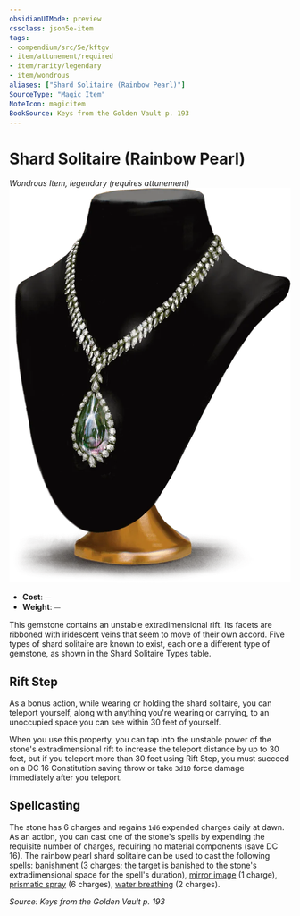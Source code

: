 ```yaml
---
obsidianUIMode: preview
cssclass: json5e-item
tags:
- compendium/src/5e/kftgv
- item/attunement/required
- item/rarity/legendary
- item/wondrous
aliases: ["Shard Solitaire (Rainbow Pearl)"]
SourceType: "Magic Item"
NoteIcon: magicitem
BookSource: Keys from the Golden Vault p. 193
---
```

# Shard Solitaire (Rainbow Pearl)
*Wondrous Item, legendary (requires attunement)*  
![](https://raw.githubusercontent.com/5etools-mirror-2/5etools-img/main/items/KftGV/Shard%20Solitaire.webp#right)  

- **Cost**: ⏤
- **Weight**: ⏤

This gemstone contains an unstable extradimensional rift. Its facets are ribboned with iridescent veins that seem to move of their own accord. Five types of shard solitaire are known to exist, each one a different type of gemstone, as shown in the Shard Solitaire Types table.

## Rift Step

As a bonus action, while wearing or holding the shard solitaire, you can teleport yourself, along with anything you're wearing or carrying, to an unoccupied space you can see within 30 feet of yourself.

When you use this property, you can tap into the unstable power of the stone's extradimensional rift to increase the teleport distance by up to 30 feet, but if you teleport more than 30 feet using Rift Step, you must succeed on a DC 16 Constitution saving throw or take `3d10` force damage immediately after you teleport.

## Spellcasting

The stone has 6 charges and regains `1d6` expended charges daily at dawn. As an action, you can cast one of the stone's spells by expending the requisite number of charges, requiring no material components (save DC 16). The rainbow pearl shard solitaire can be used to cast the following spells: [banishment](/2-Mechanics/CLI/spells/banishment.md) (3 charges; the target is banished to the stone's extradimensional space for the spell's duration), [mirror image](/2-Mechanics/CLI/spells/mirror-image.md) (1 charge), [prismatic spray](/2-Mechanics/CLI/spells/prismatic-spray.md) (6 charges), [water breathing](/2-Mechanics/CLI/spells/water-breathing.md) (2 charges).

*Source: Keys from the Golden Vault p. 193*